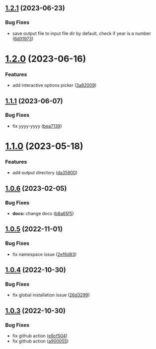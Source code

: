 ## [1.2.1](https://github.com/advertikon/vehicle-parts-file-converter/compare/v1.2.0...v1.2.1) (2023-06-23)


### Bug Fixes

* save output file to input file dir by default, check if year is a number ([6d01973](https://github.com/advertikon/vehicle-parts-file-converter/commit/6d0197303ebb6d5cfd609767037f540052f2d531))

# [1.2.0](https://github.com/advertikon/vehicle-parts-file-converter/compare/v1.1.1...v1.2.0) (2023-06-16)


### Features

* add interactive options picker ([3a82009](https://github.com/advertikon/vehicle-parts-file-converter/commit/3a8200925261bfbddf83bc488f93e4c9ce68d31a))

## [1.1.1](https://github.com/advertikon/vehicle-parts-file-converter/compare/v1.1.0...v1.1.1) (2023-06-07)


### Bug Fixes

* fix yyyy-yyyy ([bea7139](https://github.com/advertikon/vehicle-parts-file-converter/commit/bea71399f6760b70d8a6990bde2ea9f55e1adc2f))

# [1.1.0](https://github.com/advertikon/vehicle-parts-file-converter/compare/v1.0.6...v1.1.0) (2023-05-18)


### Features

* add output directory ([da35900](https://github.com/advertikon/vehicle-parts-file-converter/commit/da3590059f64d56dc0d2efb10b49782bc10bf11c))

## [1.0.6](https://github.com/advertikon/vehicle-parts-file-converter/compare/v1.0.5...v1.0.6) (2023-02-05)


### Bug Fixes

* **docs:** change docs ([b8a65f5](https://github.com/advertikon/vehicle-parts-file-converter/commit/b8a65f58e2d822209e4a2c51fe1fff0356965e19))

## [1.0.5](https://github.com/advertikon/vehicle-parts-file-converter/compare/v1.0.4...v1.0.5) (2022-11-01)


### Bug Fixes

* fix namespace issue ([2ef6d83](https://github.com/advertikon/vehicle-parts-file-converter/commit/2ef6d83ca6cbb53a7a45176de56396815ff55369))

## [1.0.4](https://github.com/advertikon/vehicle-parts-file-converter/compare/v1.0.3...v1.0.4) (2022-10-30)


### Bug Fixes

* fix global installation issue ([26d3299](https://github.com/advertikon/vehicle-parts-file-converter/commit/26d32999d58ee9b912ecdc14a645b00ded979c01))

## [1.0.3](https://github.com/advertikon/vehicle-parts-file-converter/compare/v1.0.2...v1.0.3) (2022-10-30)


### Bug Fixes

* fix github action ([e8cf504](https://github.com/advertikon/vehicle-parts-file-converter/commit/e8cf504f5036808634bb5f2f773cb769a4ca31e4))
* fix github action ([a900055](https://github.com/advertikon/vehicle-parts-file-converter/commit/a9000554b80274932b921a0f54db1bd9a6e3215d))

